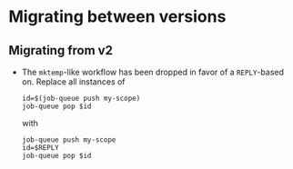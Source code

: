 # Migrating between versions

## Migrating from v2

- The `mktemp`-like workflow has been dropped in favor of a `REPLY`-based on. Replace all instances of

  ```shell
  id=$(job-queue push my-scope)
  job-queue pop $id
  ```

  with

  ```shell
  job-queue push my-scope
  id=$REPLY
  job-queue pop $id
  ```
